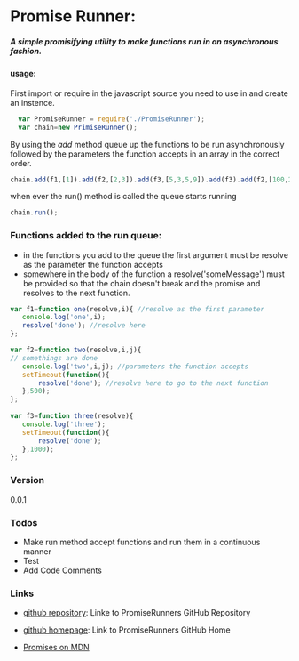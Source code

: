 # Promise Runner:
##### A simple promisifying utility to make functions run in an asynchronous fashion.

#### usage: 
 First import or require in the javascript source you need to use in and create an instence.
 ```js
   var PromiseRunner = require('./PromiseRunner');
   var chain=new PrimiseRunner();
 ```  
 By using the _add_ method queue up the functions to be run asynchronously followed by the parameters the function accepts in an array in the correct order. 
```js
chain.add(f1,[1]).add(f2,[2,3]).add(f3,[5,3,5,9]).add(f3).add(f2,[100,200]).add(f5);
```
 when ever the run() method is called the queue starts running
```js
chain.run();
```
### Functions added to the run queue:
 - in the functions you add to the queue the first argument must be resolve as the parameter the function accepts
 - somewhere in the body of the function a resolve('someMessage') must be provided so that the chain doesn't break and the promise and resolves to the next function.
 ```js
var f1=function one(resolve,i){ //resolve as the first parameter
    console.log('one',i);
    resolve('done'); //resolve here
};

var f2=function two(resolve,i,j){
// somethings are done
    console.log('two',i,j); //parameters the function accepts
    setTimeout(function(){
	    resolve('done'); //resolve here to go to the next function
    },500);
};
		 
var f3=function three(resolve){
    console.log('three');
    setTimeout(function(){
	    resolve('done');
    },1000);
};
```
### Version
0.0.1
### Todos

 - Make run method accept functions and run them in a continuous manner
 - Test
 - Add Code Comments

### Links
- [github repository](git-repo-url): Linke to PromiseRunners GitHub Repository
- [github homepage](git-homepage-url): Link to PromiseRunners GitHub Home
- [Promises on MDN](mdn-promise-url)
   
   [git-repo-url]: <https://github.com/pharzan/promiseRunner/>
   [git-homepage-url]: <http://pharzan.github.io/promiseRunner/>
  [mdn-promise-url]: <https://developer.mozilla.org/en-US/docs/Web/JavaScript/Reference/Global_Objects/Promise>
